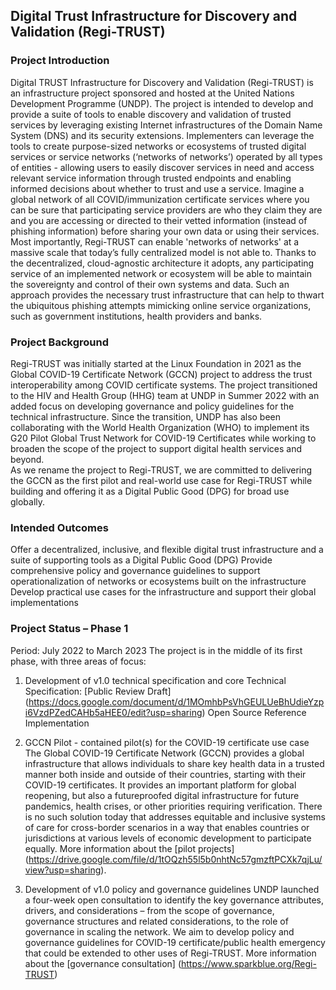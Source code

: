 

## Digital Trust Infrastructure for Discovery and Validation (Regi-TRUST)

### Project Introduction 

Digital TRUST Infrastructure for Discovery and Validation (Regi-TRUST) is an infrastructure project sponsored and hosted at the United Nations Development Programme (UNDP). The project is intended to develop and provide a suite of tools to enable discovery and validation of trusted services by leveraging existing Internet infrastructures of the Domain Name System (DNS) and its security extensions. 
Implementers can leverage the tools to create purpose-sized networks or ecosystems of trusted digital services or service networks (‘networks of networks’) operated by all types of entities - allowing users to easily discover services in need and access relevant service information through trusted endpoints and enabling informed decisions about whether to trust and use a service. Imagine a global network of all COVID/immunization certificate services where you can be sure that participating service providers are who they claim they are and you are accessing or directed to their vetted information (instead of phishing information) before sharing your own data or using their services.
Most importantly, Regi-TRUST can enable 'networks of networks' at a massive scale that today’s fully centralized model is not able to. Thanks to the decentralized, cloud-agnostic architecture it adopts, any participating service of an implemented network or ecosystem will be able to maintain the sovereignty and control of their own systems and data. Such an approach provides the necessary trust infrastructure that can help to thwart the ubiquitous phishing attempts mimicking online service organizations, such as government institutions, health providers and banks.  

### Project Background

Regi-TRUST was initially started at the Linux Foundation in 2021 as the Global COVID-19 Certificate Network (GCCN) project to address the trust interoperability among COVID certificate systems. The project transitioned to the HIV and Health Group (HHG) team at UNDP in Summer 2022 with an added focus on developing governance and policy guidelines for the technical infrastructure. Since the transition, UNDP has also been collaborating with the World Health Organization (WHO) to implement its G20 Pilot Global Trust Network for COVID-19 Certificates while working to broaden the scope of the project to support digital health services and beyond.   
As we rename the project to Regi-TRUST, we are committed to delivering the GCCN as the first pilot and real-world use case for Regi-TRUST while building and offering it as a Digital Public Good (DPG) for broad use globally.  


### Intended Outcomes
Offer a decentralized, inclusive, and flexible digital trust infrastructure and a suite of supporting tools as a Digital Public Good (DPG) 
Provide comprehensive policy and governance guidelines to support operationalization of networks or ecosystems built on the infrastructure 
Develop practical use cases for the infrastructure and support their global implementations 


### Project Status – Phase 1  
Period: July 2022 to March 2023 
The project is in the middle of its first phase, with three areas of focus:  
1. Development of v1.0 technical specification and core
Technical Specification: [Public Review Draft] (https://docs.google.com/document/d/1MOmhbPsVhGEULUeBhUdieYzpi6VzdPZedCAHb5aHEE0/edit?usp=sharing)
Open Source Reference Implementation


2. GCCN Pilot - contained pilot(s) for the COVID-19 certificate use case
The Global COVID-19 Certificate Network (GCCN) provides a global infrastructure that allows individuals to share key health data in a trusted manner both inside and outside of their countries, starting with their COVID-19 certificates. It provides an important platform for global reopening, but also a futureproofed digital infrastructure for future pandemics, health crises, or other priorities requiring verification. There is no such solution today that addresses equitable and inclusive systems of care for cross-border scenarios in a way that enables countries or jurisdictions at various levels of economic development to participate equally.
More information about the [pilot projects] (https://drive.google.com/file/d/1tOQzh55l5b0nhtNc57gmzftPCXk7qjLu/view?usp=sharing).  
 
3. Development of v1.0 policy and governance guidelines
UNDP launched a four-week open consultation to identify the key governance attributes, drivers, and considerations – from the scope of governance, governance structures and related considerations, to the role of governance in scaling the network. We aim to develop policy and governance guidelines for COVID-19 certificate/public health emergency that could be extended to other uses of Regi-TRUST.
More information about the [governance consultation] (https://www.sparkblue.org/Regi-TRUST)

